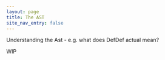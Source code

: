 ```yaml
---
layout: page
title: The AST
site_nav_entry: false
---
```


Understanding the Ast - e.g. what does DefDef actual mean?

WIP